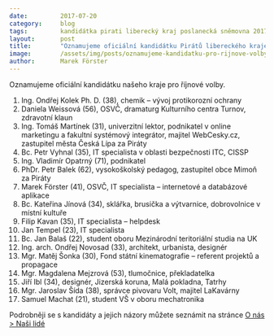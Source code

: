 ```yaml
---
date:         2017-07-20
category:     blog
tags:         kandidátka pirati liberecký kraj poslanecká sněmovna 2017 
layout:       post
title:        "Oznamujeme oficiální kandidátku Pirátů libereckého kraje pro říjnové volby do Poslanecké sněmovny" 
image:        /assets/img/posts/oznamujeme-kandidatku-pro-rijnove-volby.jpg
author:       Marek Förster
---
```


Oznamujeme oficiální kandidátku našeho kraje pro říjnové volby.

1. Ing. Ondřej Kolek Ph. D. (38), chemik – vývoj protikorozní ochrany
2. Daniela Weissová (56), OSVČ, dramaturg Kulturního centra Turnov, zdravotní klaun
3. Ing. Tomáš Martínek (31), univerzitní lektor, podnikatel v online marketingu a fakultní systémový integrátor, majitel WebCesky.cz, zastupitel města Česká Lípa za Piráty
4. Bc. Petr Vyhnal (35), IT specialista v oblasti bezpečnosti ITC, CISSP
5. Ing. Vladimír Opatrný (71), podnikatel
6. PhDr. Petr Balek (62), vysokoškolský pedagog, zastupitel obce Mimoň za Piráty
7. Marek Förster (41), OSVČ, IT specialista – internetové a databázové aplikace
8. Bc. Kateřina Jínová (34), sklářka, brusička a výtvarnice, dobrovolnice v místní kultuře
9. Filip Kavan (35), IT specialista – helpdesk
10. Jan Tempel (23), IT specialista
11. Bc. Jan Balaš (22), student oboru Mezinárodní teritoriální studia na UK
12. Ing. arch. Ondřej Novosad (33), architekt, urbanista, designér
13. Mgr. Matěj Šonka (30), Fond státní kinematografie – referent projektů a propagace
14. Mgr. Magdalena Mejzrová (53), tlumočnice, překladatelka
15. Jiří Ibl (34), designér, Jizerská koruna, Malá pokladna, Tatrhy
16. Mgr. Jaroslav Šída (38), správce pivovaru Volt, majitel LaKavárny
17. Samuel Machat (21), student VŠ v oboru mechatronika

Podrobněji se s kandidáty a jejich názory můžete seznámit na stránce [O nás > Naši lidé](../lide/)
